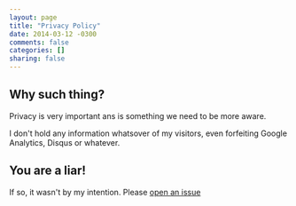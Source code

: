 ```yaml
---
layout: page
title: "Privacy Policy"
date: 2014-03-12 -0300
comments: false
categories: []
sharing: false
---
```


## Why such thing?

Privacy is very important ans is something we need to be more aware.

I don't hold any information whatsover of my visitors, even forfeiting Google Analytics, Disqus or whatever.

## You are a liar!

If so, it wasn't by my intention. Please [open an issue](https://github.com/felipeleusin/felipeleusin.com/issues/new)
